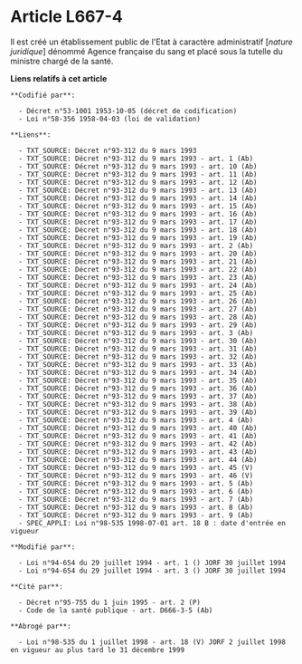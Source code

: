 # Article L667-4

Il est créé un établissement public de l'Etat à caractère administratif [*nature juridique*] dénommé Agence française du sang
et placé sous la tutelle du ministre chargé de la santé.

**Liens relatifs à cet article**

	**Codifié par**:

	  - Décret n°53-1001 1953-10-05 (décret de codification)
	  - Loi n°58-356 1958-04-03 (loi de validation)

	**Liens**:

	  - TXT_SOURCE: Décret n°93-312 du 9 mars 1993
	  - TXT_SOURCE: Décret n°93-312 du 9 mars 1993 - art. 1 (Ab)
	  - TXT_SOURCE: Décret n°93-312 du 9 mars 1993 - art. 10 (Ab)
	  - TXT_SOURCE: Décret n°93-312 du 9 mars 1993 - art. 11 (Ab)
	  - TXT_SOURCE: Décret n°93-312 du 9 mars 1993 - art. 12 (Ab)
	  - TXT_SOURCE: Décret n°93-312 du 9 mars 1993 - art. 13 (Ab)
	  - TXT_SOURCE: Décret n°93-312 du 9 mars 1993 - art. 14 (Ab)
	  - TXT_SOURCE: Décret n°93-312 du 9 mars 1993 - art. 15 (Ab)
	  - TXT_SOURCE: Décret n°93-312 du 9 mars 1993 - art. 16 (Ab)
	  - TXT_SOURCE: Décret n°93-312 du 9 mars 1993 - art. 17 (Ab)
	  - TXT_SOURCE: Décret n°93-312 du 9 mars 1993 - art. 18 (Ab)
	  - TXT_SOURCE: Décret n°93-312 du 9 mars 1993 - art. 19 (Ab)
	  - TXT_SOURCE: Décret n°93-312 du 9 mars 1993 - art. 2 (Ab)
	  - TXT_SOURCE: Décret n°93-312 du 9 mars 1993 - art. 20 (Ab)
	  - TXT_SOURCE: Décret n°93-312 du 9 mars 1993 - art. 21 (Ab)
	  - TXT_SOURCE: Décret n°93-312 du 9 mars 1993 - art. 22 (Ab)
	  - TXT_SOURCE: Décret n°93-312 du 9 mars 1993 - art. 23 (Ab)
	  - TXT_SOURCE: Décret n°93-312 du 9 mars 1993 - art. 24 (Ab)
	  - TXT_SOURCE: Décret n°93-312 du 9 mars 1993 - art. 25 (Ab)
	  - TXT_SOURCE: Décret n°93-312 du 9 mars 1993 - art. 26 (Ab)
	  - TXT_SOURCE: Décret n°93-312 du 9 mars 1993 - art. 27 (Ab)
	  - TXT_SOURCE: Décret n°93-312 du 9 mars 1993 - art. 28 (Ab)
	  - TXT_SOURCE: Décret n°93-312 du 9 mars 1993 - art. 29 (Ab)
	  - TXT_SOURCE: Décret n°93-312 du 9 mars 1993 - art. 3 (Ab)
	  - TXT_SOURCE: Décret n°93-312 du 9 mars 1993 - art. 30 (Ab)
	  - TXT_SOURCE: Décret n°93-312 du 9 mars 1993 - art. 31 (Ab)
	  - TXT_SOURCE: Décret n°93-312 du 9 mars 1993 - art. 32 (Ab)
	  - TXT_SOURCE: Décret n°93-312 du 9 mars 1993 - art. 33 (Ab)
	  - TXT_SOURCE: Décret n°93-312 du 9 mars 1993 - art. 34 (Ab)
	  - TXT_SOURCE: Décret n°93-312 du 9 mars 1993 - art. 35 (Ab)
	  - TXT_SOURCE: Décret n°93-312 du 9 mars 1993 - art. 36 (Ab)
	  - TXT_SOURCE: Décret n°93-312 du 9 mars 1993 - art. 37 (Ab)
	  - TXT_SOURCE: Décret n°93-312 du 9 mars 1993 - art. 38 (Ab)
	  - TXT_SOURCE: Décret n°93-312 du 9 mars 1993 - art. 39 (Ab)
	  - TXT_SOURCE: Décret n°93-312 du 9 mars 1993 - art. 4 (Ab)
	  - TXT_SOURCE: Décret n°93-312 du 9 mars 1993 - art. 40 (Ab)
	  - TXT_SOURCE: Décret n°93-312 du 9 mars 1993 - art. 41 (Ab)
	  - TXT_SOURCE: Décret n°93-312 du 9 mars 1993 - art. 42 (Ab)
	  - TXT_SOURCE: Décret n°93-312 du 9 mars 1993 - art. 43 (Ab)
	  - TXT_SOURCE: Décret n°93-312 du 9 mars 1993 - art. 44 (Ab)
	  - TXT_SOURCE: Décret n°93-312 du 9 mars 1993 - art. 45 (V)
	  - TXT_SOURCE: Décret n°93-312 du 9 mars 1993 - art. 46 (V)
	  - TXT_SOURCE: Décret n°93-312 du 9 mars 1993 - art. 5 (Ab)
	  - TXT_SOURCE: Décret n°93-312 du 9 mars 1993 - art. 6 (Ab)
	  - TXT_SOURCE: Décret n°93-312 du 9 mars 1993 - art. 7 (Ab)
	  - TXT_SOURCE: Décret n°93-312 du 9 mars 1993 - art. 8 (Ab)
	  - TXT_SOURCE: Décret n°93-312 du 9 mars 1993 - art. 9 (Ab)
	  - SPEC_APPLI: Loi n°98-535 1998-07-01 art. 18 B : date d'entrée en vigueur

	**Modifié par**:

	  - Loi n°94-654 du 29 juillet 1994 - art. 1 () JORF 30 juillet 1994
	  - Loi n°94-654 du 29 juillet 1994 - art. 3 () JORF 30 juillet 1994

	**Cité par**:

	  - Décret n°95-755 du 1 juin 1995 - art. 2 (P)
	  - Code de la santé publique - art. D666-3-5 (Ab)

	**Abrogé par**:

	  - Loi n°98-535 du 1 juillet 1998 - art. 18 (V) JORF 2 juillet 1998 en vigueur au plus tard le 31 décembre 1999
